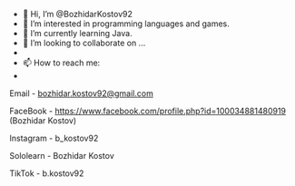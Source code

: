 - 👋 Hi, I’m @BozhidarKostov92
- 👀 I’m interested in programming languages and games.
- 🌱 I’m currently learning Java.
- 💞️ I’m looking to collaborate on ...
- 
- 📫 How to reach me: 
- 
Email - bozhidar.kostov92@gmail.com

FaceBook - https://www.facebook.com/profile.php?id=100034881480919  (Bozhidar Kostov)

Instagram - b_kostov92

Sololearn - Bozhidar Kostov

TikTok - b.kostov92
